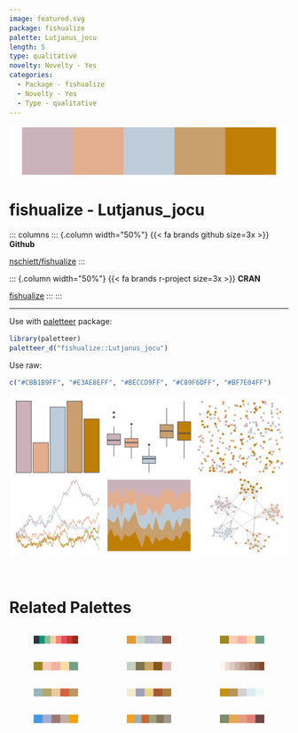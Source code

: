 ```yaml
---
image: featured.svg
package: fishualize
palette: Lutjanus_jocu
length: 5
type: qualitative
novelty: Novelty - Yes
categories:
  - Package - fishualize
  - Novelty - Yes
  - Type - qualitative
---
```


![](featured.svg)

# fishualize - Lutjanus_jocu 

::: columns
::: {.column width="50%"}
{{< fa brands github size=3x >}}
**Github**

[nschiett/fishualize](https://github.com/nschiett/fishualize)
:::

::: {.column width="50%"}
{{< fa brands r-project size=3x >}}
**CRAN**

[fishualize](https://CRAN.R-project.org/package=fishualize)
:::
:::

<hr> 

Use with [paletteer](https://emilhvitfeldt.github.io/paletteer/) package:

```r
library(paletteer)
paletteer_d("fishualize::Lutjanus_jocu")
```

Use raw:

```r
c("#CBB1B9FF", "#E3AE8EFF", "#BECCD9FF", "#C89F6DFF", "#BF7E04FF")
``` 

![](examples.svg) 

<br>

# Related Palettes

<div class="list" style="display: grid; grid-template-columns: auto auto auto;"> <figure class="figure">
<a href="../../awtools/a_palette/"> <img src="../../awtools/a_palette/featured.svg" style="width: 100%;" class="figure-img"></a>
</figure> <figure class="figure">
<a href="../../nationalparkcolors/BryceCanyon/"> <img src="../../nationalparkcolors/BryceCanyon/featured.svg" style="width: 100%;" class="figure-img"></a>
</figure> <figure class="figure">
<a href="../../nbapalettes/spurs/"> <img src="../../nbapalettes/spurs/featured.svg" style="width: 100%;" class="figure-img"></a>
</figure> <figure class="figure">
<a href="../../wesanderson/Royal2/"> <img src="../../wesanderson/Royal2/featured.svg" style="width: 100%;" class="figure-img"></a>
</figure> <figure class="figure">
<a href="../../fishualize/Oncorhynchus_mykiss/"> <img src="../../fishualize/Oncorhynchus_mykiss/featured.svg" style="width: 100%;" class="figure-img"></a>
</figure> <figure class="figure">
<a href="../../Redmonder/sPBIOr/"> <img src="../../Redmonder/sPBIOr/featured.svg" style="width: 100%;" class="figure-img"></a>
</figure> <figure class="figure">
<a href="../../lisa/FernandoBotero/"> <img src="../../lisa/FernandoBotero/featured.svg" style="width: 100%;" class="figure-img"></a>
</figure> <figure class="figure">
<a href="../../lisa/J_M_W_Turner/"> <img src="../../lisa/J_M_W_Turner/featured.svg" style="width: 100%;" class="figure-img"></a>
</figure> <figure class="figure">
<a href="../../fishualize/Lycengraulis_grossidens/"> <img src="../../fishualize/Lycengraulis_grossidens/featured.svg" style="width: 100%;" class="figure-img"></a>
</figure> <figure class="figure">
<a href="../../fishualize/Xyrichthys_novacula/"> <img src="../../fishualize/Xyrichthys_novacula/featured.svg" style="width: 100%;" class="figure-img"></a>
</figure> <figure class="figure">
<a href="../../ggthemes/excel_Parcel/"> <img src="../../ggthemes/excel_Parcel/featured.svg" style="width: 100%;" class="figure-img"></a>
</figure> <figure class="figure">
<a href="../../calecopal/dudleya/"> <img src="../../calecopal/dudleya/featured.svg" style="width: 100%;" class="figure-img"></a>
</figure> 
</div>
